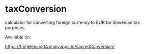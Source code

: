 # taxConversion
calculator for converting foreign currency to EUR for Slovenian tax purposes.


Available on:

https://fmfjelencicj14.shinyapps.io/sacredConversion/

